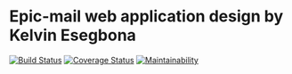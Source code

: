 # Epic-mail web application design by Kelvin Esegbona

[![Build Status](https://travis-ci.org/kevoese/Epic-mail.svg?branch=develop)](https://travis-ci.org/kevoese/Epic-mail)
[![Coverage Status](https://coveralls.io/repos/github/kevoese/Epic-mail/badge.svg?branch=develop)](https://coveralls.io/github/kevoese/Epic-mail?branch=develop)
[![Maintainability](https://api.codeclimate.com/v1/badges/80a06347aba1ea7aee42/maintainability)](https://codeclimate.com/github/kevoese/Epic-mail/maintainability)
